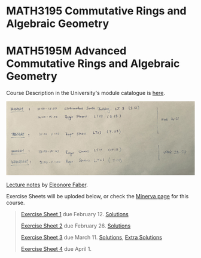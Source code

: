 # MATH3195 Commutative Rings and Algebraic Geometry 
# MATH5195M Advanced Commutative Rings and Algebraic Geometry

Course Description in the University's module catalogue is [here](https://webprod3.leeds.ac.uk/catalogue/dynmodules.asp?Y=202324&m=MATH-3195).

![](Pictures/schedule.jpg)

[Lecture notes](Documents/Eleonore_Faber_Commutative_Rings.pdf) by [Eleonore Faber](http://www1.maths.leeds.ac.uk/~pmtemf/).

Exercise Sheets will be uploded below, or check the [Minerva page](https://minerva.leeds.ac.uk/ultra/courses/_552205_1/outline) for this course.

> [Exercise Sheet 1](Documents/ex1.pdf) due February 12. [Solutions](Documents/sol1.pdf)
> 
> [Exercise Sheet 2](Documents/ex2.pdf) due February 26. [Solutions](Documents/sol2.pdf)
>
> [Exercise Sheet 3](Documents/ex3.pdf) due March 11. [Solutions](Documents/sol3.pdf), [Extra Solutions](Documents/Exercise3-extra.pdf)
>
> [Exercise Sheet 4](Documents/ex4.pdf) due April 1.
